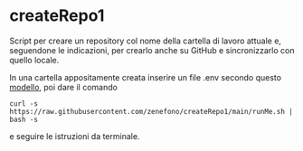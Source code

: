# createRepo1

Script per creare un repository col nome della cartella di lavoro attuale e, seguendone le indicazioni, per crearlo anche su GitHub e sincronizzarlo con quello locale.

In una cartella appositamente creata inserire un file .env secondo questo [modello](./env.example), poi dare il comando 
```
curl -s https://raw.githubusercontent.com/zenefono/createRepo1/main/runMe.sh | bash -s
```
e seguire le istruzioni da terminale.
